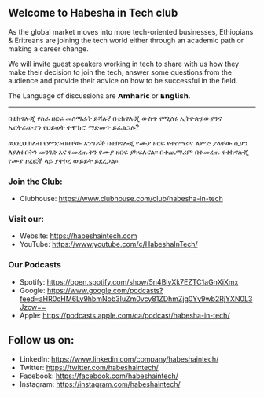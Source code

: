 ## Welcome to Habesha in Tech club

As the global market moves into more tech-oriented businesses, Ethiopians & Eritreans are joining the tech world either through an academic path or making a career change.

We will invite guest speakers working in tech to share with us how they make their decision to join the tech, answer some questions from the audience and provide their advice on how to be successful in the field. 

The Language of discussions are 𝗔𝗺𝗵𝗮𝗿𝗶𝗰 or 𝗘𝗻𝗴𝗹𝗶𝘀𝗵.

------

በቴክኖሎጂ የስራ ዘርፍ መሰማራት ይሻሉ? በቴክኖሎጂ ውስጥ የሚሰሩ ኢትዮጵያውያንና ኤርትራውያን የህይወት ተሞክሮ ማድመጥ ይፈልጋሉ? 

ወደዚህ ክለብ የምንጋብዛቸው እንግዶች በቴክኖሎጂ የሙያ ዘርፍ የተሰማሩና ልምድ ያላቸው ሲሆን ለያለፉበትን መንገድ እና የመረጡትን የሙያ ዘርፍ ያካፍሉናል። በተጨማሪም በተመረጡ የቴክኖሎጂ የሙያ ዘረፎች ላይ ያተኮረ ውይይት ይደረጋል።

### Join the Club:
- Clubhouse: https://www.clubhouse.com/club/habesha-in-tech 

### Visit our:
- Website: https://habeshaintech.com 
- YouTube: https://www.youtube.com/c/HabeshaInTech/

### Our Podcasts
- Spotify: https://open.spotify.com/show/5n4BlyXk7EZTC1aGnXiXmx
- Google: https://www.google.com/podcasts?feed=aHR0cHM6Ly9hbmNob3IuZm0vcy81ZDhmZjg0Yy9wb2RjYXN0L3Jzcw==
- Apple: https://podcasts.apple.com/ca/podcast/habesha-in-tech/ 

## Follow us on:
- LinkedIn: https://www.linkedin.com/company/habeshaintech/
- Twitter: https://twitter.com/habeshaintech/
- Facebook: https://facebook.com/habeshaintech/ 
- Instagram: https://instagram.com/habeshaintech/ 
